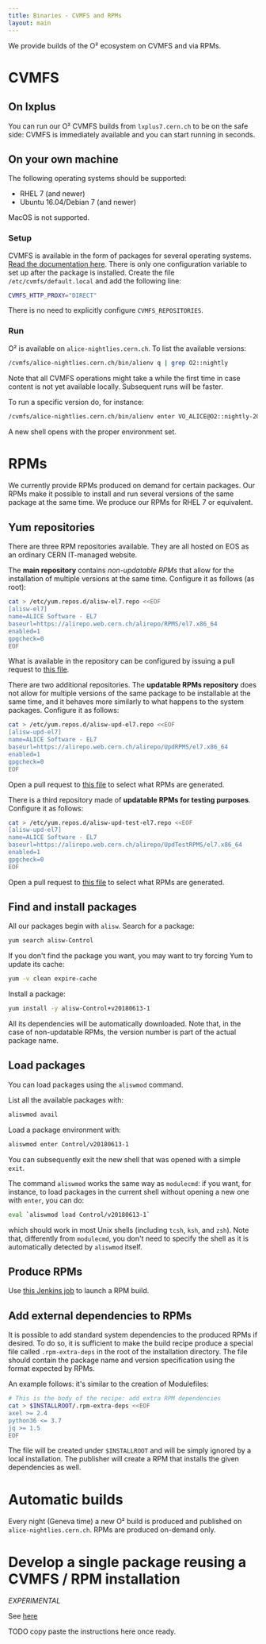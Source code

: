 ```yaml
---
title: Binaries - CVMFS and RPMs
layout: main
---
```


We provide builds of the O² ecosystem on CVMFS and via RPMs. 

# CVMFS

## On lxplus
You can run our O² CVMFS builds from `lxplus7.cern.ch` to be on the safe side: CVMFS is immediately
available and you can start running in seconds. 

## On your own machine

The following operating systems should be supported:

  * RHEL 7 (and newer)
  * Ubuntu 16.04/Debian 7 (and newer)

MacOS is not supported.

### Setup

CVMFS is available in the form of packages for several operating systems.
[Read the documentation here](https://cernvm.cern.ch/portal/filesystem/quickstart). There is only
one configuration variable to set up after the package is installed. Create the file
`/etc/cvmfs/default.local` and add the following line:

```bash
CVMFS_HTTP_PROXY="DIRECT"
```

There is no need to explicitly configure `CVMFS_REPOSITORIES`.

### Run

O² is available on `alice-nightlies.cern.ch`. To list the available versions:

```bash
/cvmfs/alice-nightlies.cern.ch/bin/alienv q | grep O2::nightly
```

Note that all CVMFS operations might take a while the first time in case content is not yet
available locally. Subsequent runs will be faster.

To run a specific version do, for instance:

```bash
/cvmfs/alice-nightlies.cern.ch/bin/alienv enter VO_ALICE@O2::nightly-20180614-1
```

A new shell opens with the proper environment set.


# RPMs

We currently provide RPMs produced on demand for certain packages. Our RPMs make it possible to
install and run several versions of the same package at the same time. We produce our RPMs for
RHEL 7 or equivalent.

## Yum repositories

There are three RPM repositories available. They are all hosted on EOS as an ordinary CERN
IT-managed website.

The **main repository** contains *non-updatable RPMs* that allow for the installation of multiple versions
at the same time. Configure it as follows (as root):

```bash
cat > /etc/yum.repos.d/alisw-el7.repo <<EOF
[alisw-el7]
name=ALICE Software - EL7
baseurl=https://alirepo.web.cern.ch/alirepo/RPMS/el7.x86_64
enabled=1
gpgcheck=0
EOF
```

What is available in the repository can be configured by issuing a pull request to [this
file](https://github.com/alisw/ali-bot/blob/master/publish/aliPublish-rpms.conf).

There are two additional repositories. The **updatable RPMs repository** does not allow for multiple
versions of the same package to be installable at the same time, and it behaves more similarly to
what happens to the system packages. Configure it as follows:

```bash
cat > /etc/yum.repos.d/alisw-upd-el7.repo <<EOF
[alisw-upd-el7]
name=ALICE Software - EL7
baseurl=https://alirepo.web.cern.ch/alirepo/UpdRPMS/el7.x86_64
enabled=1
gpgcheck=0
EOF
```

Open a pull request to [this
file](https://github.com/alisw/ali-bot/blob/master/publish/aliPublish-updatable-rpms.conf) to select
what RPMs are generated.

There is a third repository made of **updatable RPMs for testing purposes**. Configure it as
follows:

```bash
cat > /etc/yum.repos.d/alisw-upd-test-el7.repo <<EOF
[alisw-upd-el7]
name=ALICE Software - EL7
baseurl=https://alirepo.web.cern.ch/alirepo/UpdTestRPMS/el7.x86_64
enabled=1
gpgcheck=0
EOF
```

Open a pull request to [this
file](https://github.com/alisw/ali-bot/blob/master/publish/aliPublish-updatable-test-rpms.conf) to select
what RPMs are generated.

## Find and install packages

All our packages begin with `alisw`. Search for a package:

```bash
yum search alisw-Control
```

If you don't find the package you want, you may want to try forcing Yum to update its cache:

```bash
yum -v clean expire-cache
```

Install a package:

```bash
yum install -y alisw-Control+v20180613-1
```

All its dependencies will be automatically downloaded. Note that, in the case of non-updatable RPMs, the version number is part of the
actual package name.

## Load packages

You can load packages using the `aliswmod` command. 

List all the available packages with:

```bash
aliswmod avail
```

Load a package environment with:

```bash
aliswmod enter Control/v20180613-1
```

You can subsequently exit the new shell that was opened with a simple `exit`.

The command `aliswmod` works the same way as `modulecmd`: if you want, for instance, to load
packages in the current shell without opening a new one with `enter`, you can do:

```bash
eval `aliswmod load Control/v20180613-1`
```

which should work in most Unix shells (including `tcsh`, `ksh`, and `zsh`). Note that, differently
from `modulecmd`, you don't need to specify the shell as it is automatically detected by `aliswmod`
itself.

## Produce RPMs

Use [this Jenkins job](https://alijenkins.cern.ch/job/BuildRPM/) to launch a RPM build. 

## Add external dependencies to RPMs

It is possible to add standard system dependencies to the produced RPMs if desired. To do so, it is
sufficient to make the build recipe produce a special file called `.rpm-extra-deps` in the root of
the installation directory. The file should contain the package name and version specification using
the format expected by RPMs.

An example follows: it's similar to the creation of Modulefiles:

```bash
# This is the body of the recipe: add extra RPM dependencies
cat > $INSTALLROOT/.rpm-extra-deps <<EOF
axel >= 2.4
python36 <= 3.7
jq >= 1.5
EOF
```

The file will be created under `$INSTALLROOT` and will be simply ignored by a local installation.
The publisher will create a RPM that installs the given dependencies as well.

# Automatic builds

Every night (Geneva time) a new O² build is produced and published on `alice-nightlies.cern.ch`. RPMs are produced on-demand
only.

# Develop a single package reusing a CVMFS / RPM installation

*EXPERIMENTAL*

See [here](https://github.com/alice-doc/alice-analysis-tutorial/blob/2df84a5aee5093e72681b6aca465a443bdcfdaed/building/devel.md)

TODO copy paste the instructions here once ready.